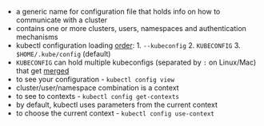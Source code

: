 * a generic name for configuration file that holds info on how to communicate with a cluster
* contains one or more clusters, users, namespaces and authentication mechanisms
* kubectl configuration loading [order](https://kubernetes.io/docs/reference/generated/kubectl/kubectl-commands#config): 1. `--kubeconfig` 2. `KUBECONFIG` 3. `$HOME/.kube/config` (default)
* `KUBECONFIG` can hold multiple kubeconfigs (separated by `:` on Linux/Mac) that get [merged](https://kubernetes.io/docs/concepts/configuration/organize-cluster-access-kubeconfig/#merging-kubeconfig-files)
* to see your configuration - `kubectl config view`
* cluster/user/namespace combination is a context
* to see to contexts - `kubectl config get-contexts`
* by default, kubectl uses parameters from the current context
* to choose the current context - `kubectl config use-context`
